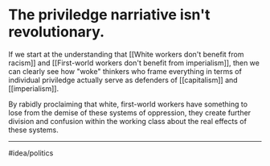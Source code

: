 # The priviledge narriative isn't revolutionary.
If we start at the understanding that [[White workers don't benefit from racism]] and [[First-world workers don't benefit from imperialism]], then we can clearly see how "woke" thinkers who frame everything in terms of individual priviledge actually serve as defenders of [[capitalism]] and [[imperialism]]. 

By rabidly proclaiming that white, first-world workers have something to lose from the demise of these systems of oppression, they create further division and confusion within the working class about the real effects of these systems. 

---
#idea/politics